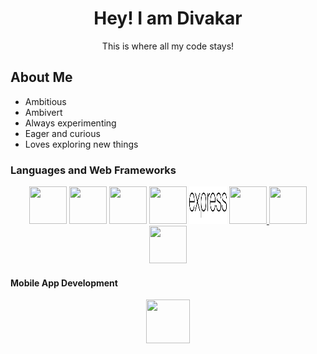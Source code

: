 <h1 align=center>Hey! I am Divakar</h1>

<div align=center>This is where all my code stays!</div> 

<h2>About Me</h2>

<p>
<ul>
<li>Ambitious</li>
<li>Ambivert</li>
<li>Always experimenting</li>
<li>Eager and curious</li>
<li>Loves exploring new things</li>
</ul>
</p>

<h3>Languages and Web Frameworks</h3>

<div align=center>

<img height=60 width=60 src="https://github.com/rahuldkjain/github-profile-readme-generator/blob/master/src/images/icons/ProgrammingLanguages/c.svg"/>
<a href=https://www.javascript.com><img height=60 width=60 src="https://github.com/rahuldkjain/github-profile-readme-generator/blob/master/src/images/icons/ProgrammingLanguages/javascript.svg"/></a>
<a href=https://reactjs.org><img height=60 width=60 src="https://github.com/rahuldkjain/github-profile-readme-generator/blob/master/src/images/icons/MobileAppDevelopment/reactnative.svg"/></a>
<a href=https://nodejs.org><img width=60 height=60 src="https://github.com/rahuldkjain/github-profile-readme-generator/blob/master/src/images/icons/BackendDevelopment/nodejs.svg"/></a>
<a href=https://expressjs.com><img height=60 width=60 src="https://github.com/rahuldkjain/github-profile-readme-generator/blob/master/src/images/icons/BackendDevelopment/express.svg"/></a>
<a href=https://www.mongodb.com/><img height=60 width=60 src="https://github.com/rahuldkjain/github-profile-readme-generator/blob/master/src/images/icons/Database/mongodb.svg"/>
  </a>
<a href=https://sass-lang.com><img width=60 height=60 src="https://github.com/rahuldkjain/github-profile-readme-generator/blob/master/src/images/icons/FrontendDevelopment/sass.svg"/></a>
<a href=https://chakra-ui.com><img height=60 width=60 src="https://pbs.twimg.com/profile_images/1244925541448286208/rzylUjaf_400x400.jpg"/></a>

</div>

<h4>Mobile App Development</h4>

<div align=center>

<a href=https://reactnative.dev><img  height=70 width=70 src="https://toppng.com/uploads/preview/react-native-svg-transformer-allows-you-import-svg-aperture-science-innovators-logo-11562851994zqcpwozsvy.png"/>
  </a>

</div>


